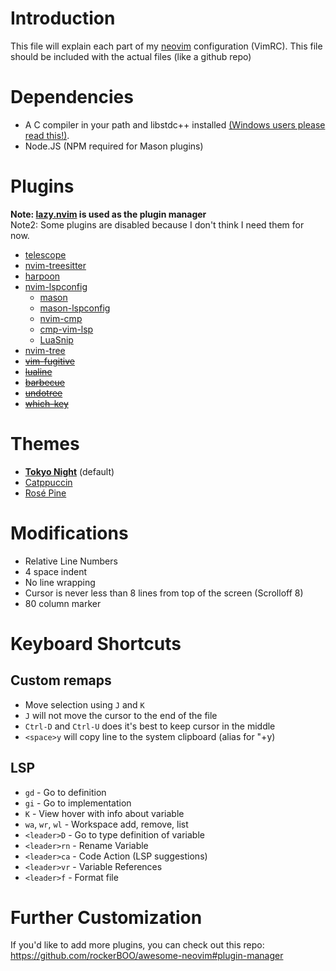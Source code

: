 # Introduction
This file will explain each part of my [neovim](https://github.com/neovim/neovim) configuration (VimRC). This file should be included with the actual files (like a github repo)

# Dependencies
+ A C compiler in your path and libstdc++ installed [(Windows users please read this!)](https://github.com/nvim-treesitter/nvim-treesitter/wiki/Windows-support).
+ Node.JS (NPM required for Mason plugins)

# Plugins
**Note: [lazy.nvim](https://github.com/folke/lazy.nvim) is used as the plugin manager**<br>
Note2: Some plugins are disabled because I don't think I need them for now.
+ [telescope](https://github.com/nvim-telescope/telescope.nvim)
+ [nvim-treesitter](https://github.com/nvim-treesitter/nvim-treesitter)
+ [harpoon](https://github.com/ThePrimeagen/harpoon/tree/harpoon2)
+ [nvim-lspconfig](https://github.com/neovim/nvim-lspconfig)
    - [mason](https://github.com/williamboman/mason.nvim)
    - [mason-lspconfig](https://github.com/williamboman/mason-lspconfig.nvim)
    - [nvim-cmp](https://github.com/hrsh7th/nvim-cmp)
    - [cmp-vim-lsp](https://github.com/hrsh7th/cmp-nvim-lsp)
    - [LuaSnip](https://github.com/L3MON4D3/LuaSnip)
+ [nvim-tree](https://github.com/nvim-tree/nvim-tree.lua)
+ ~~[vim-fugitive](https://github.com/tpope/vim-fugitive)~~
+ ~~[lualine](https://github.com/nvim-lualine/lualine.nvim)~~
+ ~~[barbecue](https://github.com/utilyre/barbecue.nvim)~~
+ ~~[undotree](https://github.com/mbbill/undotree)~~
+ ~~[which-key](https://github.com/folke/which-key.nvim)~~

# Themes
+ **[Tokyo Night](https://github.com/folke/tokyonight.nvim)** (default)
+ [Catppuccin](https://github.com/catppuccin/nvim)
+ [Rosé Pine](https://github.com/rose-pine/neovim)

# Modifications
+ Relative Line Numbers
+ 4 space indent
+ No line wrapping
+ Cursor is never less than 8 lines from top of the screen (Scrolloff 8)
+ 80 column marker

# Keyboard Shortcuts
## Custom remaps
+ Move selection using `J` and `K`
+ `J` will not move the cursor to the end of the file
+ `Ctrl-D` and `Ctrl-U` does it's best to keep cursor in the middle
+ `<space>y` will copy line to the system clipboard (alias for "+y)
## LSP
+ `gd` - Go to definition
+ `gi` - Go to implementation
+ `K` - View hover with info about variable
+ `wa`, `wr`, `wl` - Workspace add, remove, list
+ `<leader>D` - Go to type definition of variable
+ `<leader>rn` - Rename Variable
+ `<leader>ca` - Code Action (LSP suggestions)
+ `<leader>vr` - Variable References
+ `<leader>f` - Format file

# Further Customization
If you'd like to add more plugins, you can check out this repo: <br>
https://github.com/rockerBOO/awesome-neovim#plugin-manager
